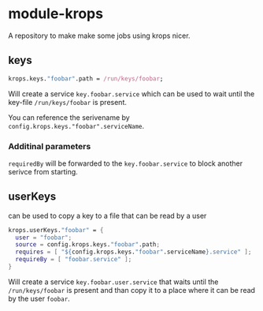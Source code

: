 # module-krops

A repository to make make some jobs using krops nicer.

## keys

```nix
krops.keys."foobar".path = /run/keys/foobar;
```
Will create a service `key.foobar.service` which can be used
to wait until the key-file `/run/keys/foobar` is present.

You can reference the serivename by `config.krops.keys."foobar".serviceName`.

### Additinal parameters

`requiredBy` will be forwarded to the `key.foobar.service` to block another serivce
from starting.

## userKeys

can be used to copy a key to a file that can be read by a user

```nix
krops.userKeys."foobar" = {
  user = "foobar";
  source = config.krops.keys."foobar".path;
  requires = [ "${config.krops.keys."foobar".serviceName}.service" ];
  requireBy = [ "foobar.service" ];
}
```
Will create a service `key.foobar.user.service` that waits until
the `/run/keys/foobar` is present
and than copy it to a place where it can be read by the user `foobar`.



